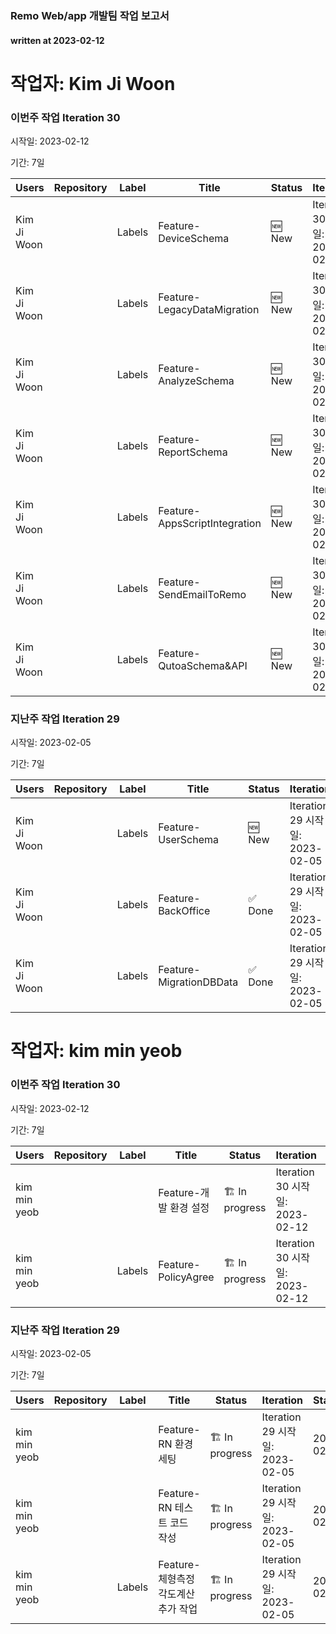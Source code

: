 ### Remo Web/app 개발팀 작업 보고서

#### written at 2023-02-12

# 작업자: Kim Ji Woon

### 이번주 작업 Iteration 30


시작일: 2023-02-12


기간: 7일

| Users | Repository | Label | Title | Status | Iteration | StartDate | DueDate |
| ----- | ---------- | ----- | ----- | ------ | --------- | --------- | ------- |
| Kim Ji Woon |  | Labels | Feature-DeviceSchema | 🆕 New | Iteration 30 시작일: 2023-02-12 |  |  |
| Kim Ji Woon |  | Labels | Feature-LegacyDataMigration | 🆕 New | Iteration 30 시작일: 2023-02-12 |  |  |
| Kim Ji Woon |  | Labels | Feature-AnalyzeSchema | 🆕 New | Iteration 30 시작일: 2023-02-12 |  |  |
| Kim Ji Woon |  | Labels | Feature-ReportSchema | 🆕 New | Iteration 30 시작일: 2023-02-12 |  |  |
| Kim Ji Woon |  | Labels | Feature-AppsScriptIntegration | 🆕 New | Iteration 30 시작일: 2023-02-12 |  |  |
| Kim Ji Woon |  | Labels | Feature-SendEmailToRemo | 🆕 New | Iteration 30 시작일: 2023-02-12 |  |  |
| Kim Ji Woon |  | Labels | Feature-QutoaSchema&API | 🆕 New | Iteration 30 시작일: 2023-02-12 | 2023-01-30 | 2023-01-30 |

### 지난주 작업 Iteration 29


시작일: 2023-02-05


기간: 7일

| Users | Repository | Label | Title | Status | Iteration | StartDate | DueDate |
| ----- | ---------- | ----- | ----- | ------ | --------- | --------- | ------- |
| Kim Ji Woon |  | Labels | Feature-UserSchema | 🆕 New | Iteration 29 시작일: 2023-02-05 |  |  |
| Kim Ji Woon |  | Labels | Feature-BackOffice | ✅ Done | Iteration 29 시작일: 2023-02-05 |  |  |
| Kim Ji Woon |  | Labels | Feature-MigrationDBData | ✅ Done | Iteration 29 시작일: 2023-02-05 | 2023-02-06 | 2023-02-07 |

# 작업자: kim min yeob

### 이번주 작업 Iteration 30


시작일: 2023-02-12


기간: 7일

| Users | Repository | Label | Title | Status | Iteration | StartDate | DueDate |
| ----- | ---------- | ----- | ----- | ------ | --------- | --------- | ------- |
| kim min yeob |  |  | Feature-개발 환경 설정 | 🏗 In progress | Iteration 30 시작일: 2023-02-12 | 2023-02-13 | 2023-02-17 |
| kim min yeob |  | Labels | Feature-PolicyAgree | 🏗 In progress | Iteration 30 시작일: 2023-02-12 |  |  |

### 지난주 작업 Iteration 29


시작일: 2023-02-05


기간: 7일

| Users | Repository | Label | Title | Status | Iteration | StartDate | DueDate |
| ----- | ---------- | ----- | ----- | ------ | --------- | --------- | ------- |
| kim min yeob |  |  | Feature-RN 환경세팅 | 🏗 In progress | Iteration 29 시작일: 2023-02-05 | 2023-02-06 | 2023-02-07 |
| kim min yeob |  |  | Feature-RN  테스트 코드 작성 | 🏗 In progress | Iteration 29 시작일: 2023-02-05 | 2023-02-06 | 2023-02-07 |
| kim min yeob |  | Labels | Feature-체형측정 각도계산 추가 작업 | 🏗 In progress | Iteration 29 시작일: 2023-02-05 | 2023-02-06 | 2023-02-10 |

